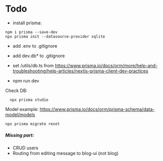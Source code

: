 # Todo

* install prisma:  

``` 
npm i prisma --save-dev
npx prisma init --datasource-provider sqlite
```
* add .env to .gitignore 
* add dev.db* to .gitignore

* set /utils/db.ts from https://www.prisma.io/docs/orm/more/help-and-troubleshooting/help-articles/nextjs-prisma-client-dev-practices

* npm run dev


Check DB: 
```
  npx prisma studio
```

Model example: https://www.prisma.io/docs/orm/prisma-schema/data-model/models 


```
npx prisma migrate reset
```

##### Missing part: 
- CRUD users
- Routing from editing message to blog-ui (not blog)